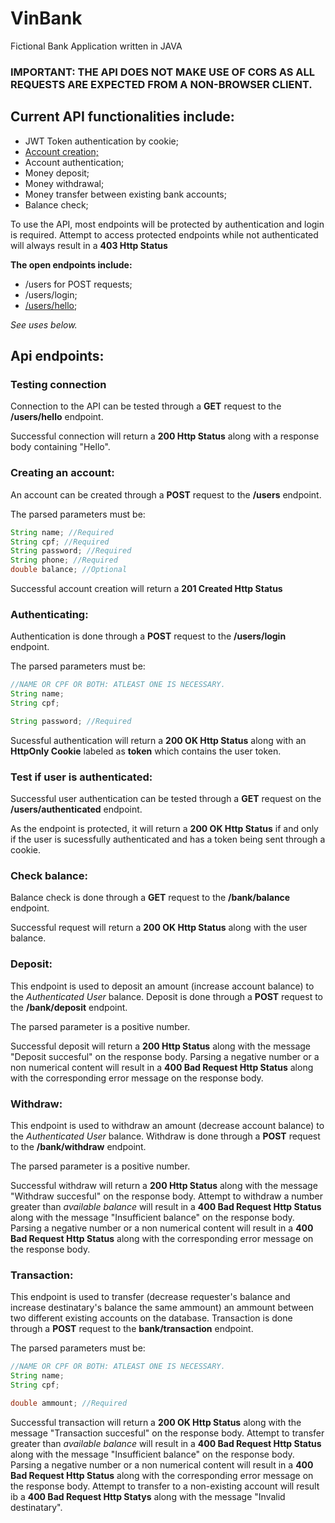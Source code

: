 # VinBank
Fictional Bank Application written in JAVA

### IMPORTANT: THE API DOES NOT MAKE USE OF **CORS** AS ALL REQUESTS ARE EXPECTED FROM A NON-BROWSER CLIENT.

## Current API functionalities include:
- JWT Token authentication by cookie;
- [Account creation;](#creating-an-account)
- Account authentication;
- Money deposit;
- Money withdrawal;
- Money transfer between existing bank accounts;
- Balance check;

To use the API, most endpoints will be protected by authentication and login is required.
Attempt to access protected endpoints while not authenticated will always result in a **403 Http Status**

**The open endpoints include:**
- /users for POST requests;
- /users/login;
- [/users/hello](#testing-connection);

*See uses below.*

## Api endpoints:
### Testing connection
Connection to the API can be tested through a **GET** request to the **/users/hello** endpoint.

Successful connection will return a **200 Http Status** along with a response body containing "Hello".

### Creating an account:
An account can be created through a **POST** request to the **/users** endpoint.

The parsed parameters must be:
``` java
String name; //Required
String cpf; //Required
String password; //Required
String phone; //Required
double balance; //Optional
```

Successful account creation will return a **201 Created Http Status**

### Authenticating:
Authentication is done through a **POST** request to the **/users/login** endpoint.

The parsed parameters must be:
``` java
//NAME OR CPF OR BOTH: ATLEAST ONE IS NECESSARY.
String name;
String cpf;

String password; //Required
```

Sucessful authentication will return a **200 OK Http Status** along with an **HttpOnly Cookie** labeled as **token** which contains the user token.

### Test if user is authenticated:
Successful user authentication can be tested through a **GET** request on the **/users/authenticated** endpoint.

As the endpoint is protected, it will return a **200 OK Http Status** if and only if the user is sucessfully authenticated and has a token being sent through a cookie.

### Check balance:
Balance check is done through a **GET** request to the **/bank/balance** endpoint.

Successful request will return a **200 OK Http Status** along with the user balance.

### Deposit:
This endpoint is used to deposit an amount (increase account balance) to the *Authenticated User* balance.
Deposit is done through a **POST** request to the **/bank/deposit** endpoint.

The parsed parameter is a positive number.

Successful deposit will return a **200 Http Status** along with the message "Deposit succesful" on the response body.
Parsing a negative number or a non numerical content will result in a **400 Bad Request Http Status** along with the corresponding error message on the response body.


### Withdraw:
This endpoint is used to withdraw an amount (decrease account balance) to the *Authenticated User* balance.
Withdraw is done through a **POST** request to the **/bank/withdraw** endpoint.

The parsed parameter is a positive number.

Successful withdraw will return a **200 Http Status** along with the message "Withdraw succesful" on the response body.
Attempt to withdraw a number greater than *available balance* will result in a **400 Bad Request Http Status** along with the message "Insufficient balance" on the response body.
Parsing a negative number or a non numerical content will result in a **400 Bad Request Http Status** along with the corresponding error message on the response body.

### Transaction:
This endpoint is used to transfer (decrease requester's balance and increase destinatary's balance the same ammount) an ammount between two different existing accounts on the database.
Transaction is done through a **POST** request to the **bank/transaction** endpoint.

The parsed parameters must be:
``` java
//NAME OR CPF OR BOTH: ATLEAST ONE IS NECESSARY.
String name;
String cpf;

double ammount; //Required
```

Successful transaction will return a **200 OK Http Status** along with the message "Transaction succesful" on the response body.
Attempt to transfer greater than *available balance* will result in a **400 Bad Request Http Status** along with the message "Insufficient balance" on the response body.
Parsing a negative number or a non numerical content will result in a **400 Bad Request Http Status** along with the corresponding error message on the response body.
Attempt to transfer to a non-existing account will result ib a **400 Bad Request Http Statys** along with the message "Invalid destinatary".
